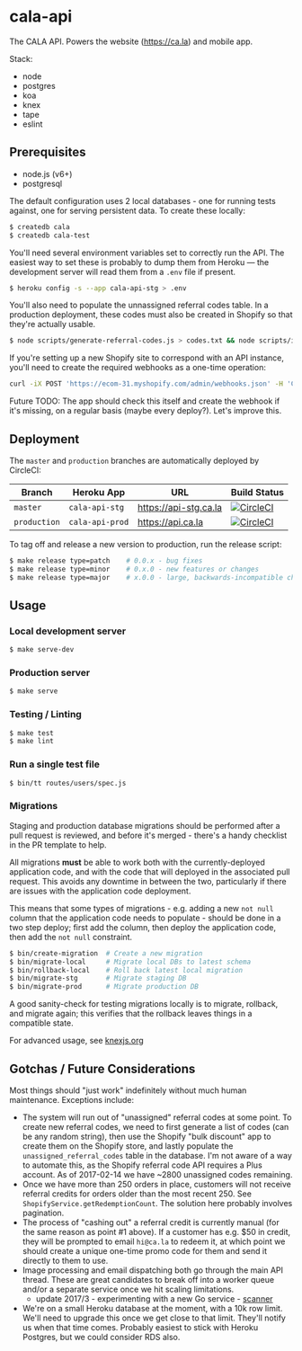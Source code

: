 # cala-api

The CALA API. Powers the website (https://ca.la) and mobile app.

Stack:

- node
- postgres
- koa
- knex
- tape
- eslint

## Prerequisites

- node.js (v6+)
- postgresql

The default configuration uses 2 local databases - one for running tests
against, one for serving persistent data. To create these locally:

```bash
$ createdb cala
$ createdb cala-test
```

You'll need several environment variables set to correctly run the API. The
easiest way to set these is probably to dump them from Heroku — the development
server will read them from a `.env` file if present.

```bash
$ heroku config -s --app cala-api-stg > .env
```

You'll also need to populate the unnassigned referral codes table. In a
production deployment, these codes must also be created in Shopify so that
they're actually usable.

```bash
$ node scripts/generate-referral-codes.js > codes.txt && node scripts/insert-referral-codes.js && rm codes.txt
```

If you're setting up a new Shopify site to correspond with an API instance,
you'll need to create the required webhooks as a one-time operation:

```bash
curl -iX POST 'https://ecom-31.myshopify.com/admin/webhooks.json' -H 'Content-Type: application/json' -u 'your auth goes here' -d '{"webhook":{ "topic":"orders/create", "address":"https://api-stg.ca.la/shopify-webhooks/orders-create", "format":"json"}}'
```

Future TODO: The app should check this itself and create the webhook if it's
missing, on a regular basis (maybe every deploy?). Let's improve this.

## Deployment

The `master` and `production` branches are automatically deployed by CircleCI:

Branch | Heroku App | URL | Build Status
------ | ---------- | --- | ------------
`master` | `cala-api-stg` | https://api-stg.ca.la | [![CircleCI](https://circleci.com/gh/ca-la/api/tree/master.svg?style=svg&circle-token=3608566fd37aaa8e46dabc26eb91799152d5b834)](https://circleci.com/gh/ca-la/api/tree/master)
`production` | `cala-api-prod` | https://api.ca.la | [![CircleCI](https://circleci.com/gh/ca-la/api/tree/production.svg?style=svg&circle-token=3608566fd37aaa8e46dabc26eb91799152d5b834)](https://circleci.com/gh/ca-la/api/tree/production)

To tag off and release a new version to production, run the release script:

```bash
$ make release type=patch    # 0.0.x - bug fixes
$ make release type=minor    # 0.x.0 - new features or changes
$ make release type=major    # x.0.0 - large, backwards-incompatible changes
```


## Usage

### Local development server

```bash
$ make serve-dev
```

### Production server

```bash
$ make serve
```


### Testing / Linting

```bash
$ make test
$ make lint
```

### Run a single test file

```bash
$ bin/tt routes/users/spec.js
```

### Migrations

Staging and production database migrations should be performed after a pull
request is reviewed, and before it's merged - there's a handy checklist in the
PR template to help.

All migrations **must** be able to work both with the currently-deployed
application code, and with the code that will deployed in the associated pull
request. This avoids any downtime in between the two, particularly if there are
issues with the application code deployment.

This means that some types of migrations - e.g. adding a new `not null` column
that the application code needs to populate - should be done in a two step
deploy; first add the column, then deploy the application code, then add the
`not null` constraint.

```bash
$ bin/create-migration  # Create a new migration
$ bin/migrate-local     # Migrate local DBs to latest schema
$ bin/rollback-local    # Roll back latest local migration
$ bin/migrate-stg       # Migrate staging DB
$ bin/migrate-prod      # Migrate production DB
```

A good sanity-check for testing migrations locally is to migrate, rollback, and
migrate again; this verifies that the rollback leaves things in a compatible
state.

For advanced usage, see [knexjs.org](http://knexjs.org/#Migrations)

## Gotchas / Future Considerations

Most things should "just work" indefinitely without much human maintenance.
Exceptions include:

- The system will run out of "unassigned" referral codes at some point. To
  create new referral codes, we need to first generate a list of codes (can be
  any random string), then use the Shopify "bulk discount" app to create them on
  the Shopify store, and lastly populate the `unassigned_referral_codes` table
  in the database. I'm not aware of a way to automate this, as the Shopify
  referral code API requires a Plus account. As of 2017-02-14 we have ~2800
  unassigned codes remaining.
- Once we have more than 250 orders in place, customers will not receive
  referral credits for orders older than the most recent 250. See
  `ShopifyService.getRedemptionCount`. The solution here probably involves
  pagination.
- The process of "cashing out" a referral credit is currently manual (for the
  same reason as point #1 above). If a customer has e.g. $50 in credit, they
  will be prompted to email `hi@ca.la` to redeem it, at which point we should
  create a unique one-time promo code for them and send it directly to them to
  use.
- Image processing and email dispatching both go through the main API thread.
  These are great candidates to break off into a worker queue and/or a separate
  service once we hit scaling limitations.
    - update 2017/3 - experimenting with a new Go service -
      [scanner](https://github.com/ca-la/scanner)
- We're on a small Heroku database at the moment, with a 10k row limit. We'll
  need to upgrade this once we get close to that limit. They'll notify us when
  that time comes. Probably easiest to stick with Heroku Postgres, but we could
  consider RDS also.
